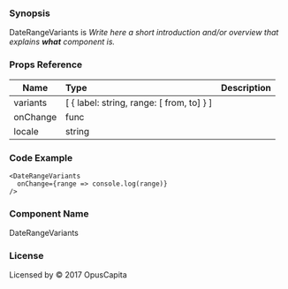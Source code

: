 ### Synopsis

DateRangeVariants is 
*Write here a short introduction and/or overview that explains **what** component is.*

### Props Reference

| Name                           | Type                                                  | Description                                                 |
| ------------------------------ | :----------------------                               | ----------------------------------------------------------- |
| variants                       | [ { label: string, range: [ from<Date>, to<Date>] } ] |                                                             |
| onChange                       | func                                                  |                                                             |
| locale                         | string                                                |                                                             |

### Code Example

```
<DateRangeVariants 
  onChange={range => console.log(range)}
/>
```

### Component Name

DateRangeVariants

### License

Licensed by © 2017 OpusCapita

